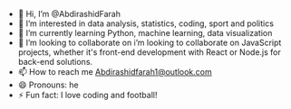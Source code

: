 - 👋 Hi, I’m @AbdirashidFarah
- 👀 I’m interested in data analysis, statistics, coding, sport and politics
- 🌱 I’m currently learning Python, machine learning, data visualization
- 💞️ I’m looking to collaborate on i’m looking to collaborate on JavaScript projects, whether it's front-end development with React or Node.js for back-end solutions.
- 📫 How to reach me Abdirashidfarah1@outlook.com
- 😄 Pronouns: he
- ⚡ Fun fact: I love coding and football!


